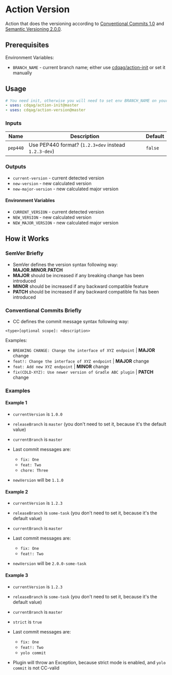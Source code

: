 # Action Version

Action that does the versioning according to [Conventional Commits 1.0](https://www.conventionalcommits.org/en/v1.0.0/) and [Semantic Versioning 2.0.0](https://semver.org/spec/v2.0.0.html).

## Prerequisites

Environment Variables:

* `BRANCH_NAME` - current branch name; either use [cdqag/action-init](https://github.com/cdqag/action-init) or set it manually

## Usage

```yaml
# You need init, otherwise you will need to set env BRANCH_NAME on your own
- uses: cdqag/action-init@master
- uses: cdqag/action-version@master
```

### Inputs

| Name     | Description                                            | Default    |
|----------|--------------------------------------------------------|------------|
| `pep440` | Use PEP440 format? (`1.2.3+dev` instead `1.2.3-dev`)   | `false`    |

### Outputs

* `current-version` - current detected version
* `new-version` - new calculated version
* `new-major-version` - new calculated major version

#### Environment Variables

* `CURRENT_VERSION` - current detected version
* `NEW_VERSION` - new calculated version
* `NEW_MAJOR_VERSION` - new calculated major version

## How it Works

### SemVer Briefly

* SemVer defines the version syntax following way: **MAJOR.MINOR.PATCH**
* **MAJOR** should be increased if any breaking change has been introduced
* **MINOR** should be increased if any backward compatible feature
* **PATCH** should be increased if any backward compatible fix has been introduced

### Conventional Commits Briefly

* CC defines the commit message syntax following way:

`<type>[optional scope]: <description>`

Examples:

* `BREAKING CHANGE: Change the interface of XYZ endpoint` | **MAJOR** change
* `feat!: Change the interface of XYZ endpoint` | **MAJOR** change
* `feat: Add new XYZ endpoint` | **MINOR** change
* `fix(CDLD-XYZ): Use newer version of Gradle ABC plugin` | **PATCH** change

### Examples

#### Example 1

* `currentVersion` is `1.0.0`
* `releaseBranch` is `master` (you don't need to set it, because it's the default value)
* `currentBranch` is `master`
* Last commit messages are:

  * `fix: One`
  * `feat: Two`
  * `chore: Three`

* `newVersion` will be `1.1.0`

#### Example 2

* `currentVersion` is `1.2.3`
* `releaseBranch` is `some-task` (you don't need to set it, because it's the default value)
* `currentBranch` is `master`
* Last commit messages are:

  * `fix: One`
  * `feat!: Two`

* `newVersion` will be `2.0.0-some-task`

#### Example 3

* `currentVersion` is `1.2.3`
* `releaseBranch` is `some-task` (you don't need to set it, because it's the default value)
* `currentBranch` is `master`
* `strict` is `true`
* Last commit messages are:

  * `fix: One`
  * `feat!: Two`
  * `yolo commit`

* Plugin will throw an Exception, because strict mode is enabled, and `yolo commit` is not CC-valid
